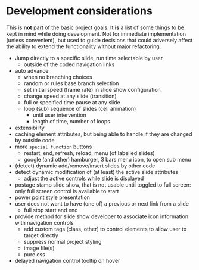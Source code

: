 # Development considerations

This is **not** part of the basic project goals.  It **is** a list of some things to be kept in mind while doing development.  Not for immediate implementation (unless convenient), but used to guide decisions that could adversely affect the ability to extend the functionality without major refactoring.

* Jump directly to a specific slide, run time selectable by user
  * outside of the coded navigation links
* auto advance
  * when no branching choices
  * random or rules base branch selection
  * set initial speed (frame rate) in slide show configuration
  * change speed at any slide (transition)
  * full or specified time pause at any slide
  * loop (sub) sequence of slides (cell animation)
    * until user intervention
    * length of time, number of loops
* extensibility
* caching element attributes, but being able to handle if they are changed by outside code
* more `special function` buttons
  * restart, end, refresh, reload, menu (of labelled slides)
  * google (and other) hamburger, 3 bars menu icon, to open sub menu
* (detect) dynamic add/remove/insert slides by other code
* detect dynamic modification of (at least) the active slide attributes
  * adjust the active controls while slide is displayed
* postage stamp slide show, that is not usable until toggled to full screen: only full screen control is available to start
* power point style presentation
* user does not want to have (one of) a previous or next link from a slide
  * full stop start and end
* provide method for slide show developer to associate icon information with navigation controls
  * add custom tags (class, other) to control elements to allow user to target directly
  * suppress normal project styling
  * image file(s)
  * pure css
* delayed navigation control tooltip on hover
